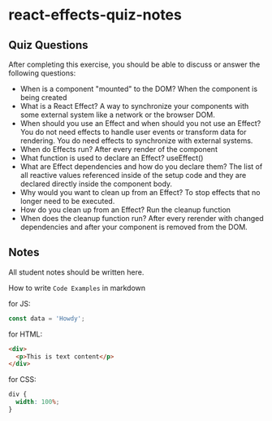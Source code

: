 # react-effects-quiz-notes

## Quiz Questions

After completing this exercise, you should be able to discuss or answer the following questions:

- When is a component "mounted" to the DOM?
  When the component is being created
- What is a React Effect?
  A way to synchronize your components with some external system like a network or the browser DOM.
- When should you use an Effect and when should you not use an Effect?
  You do not need effects to handle user events or transform data for rendering. You do need effects to synchronize with external systems.
- When do Effects run?
  After every render of the component
- What function is used to declare an Effect?
  useEffect()
- What are Effect dependencies and how do you declare them?
  The list of all reactive values referenced inside of the setup code and they are declared directly inside the component body.
- Why would you want to clean up from an Effect?
  To stop effects that no longer need to be executed.
- How do you clean up from an Effect?
  Run the cleanup function
- When does the cleanup function run?
  After every rerender with changed dependencies and after your component is removed from the DOM.

## Notes

All student notes should be written here.

How to write `Code Examples` in markdown

for JS:

```javascript
const data = 'Howdy';
```

for HTML:

```html
<div>
  <p>This is text content</p>
</div>
```

for CSS:

```css
div {
  width: 100%;
}
```
